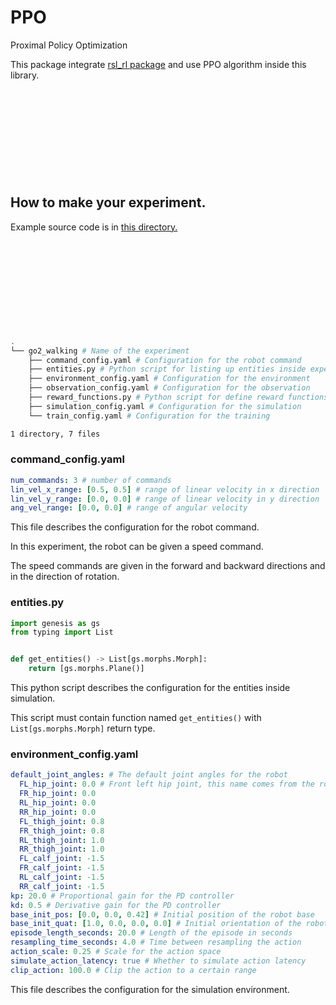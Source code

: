 # PPO

Proximal Policy Optimization

This package integrate [rsl_rl package](https://github.com/leggedrobotics/rsl_rl.git) and use PPO algorithm inside this library.

<div class="iframely-embed"><div class="iframely-responsive" style="height: 140px; padding-bottom: 0;"><a href="https://github.com/leggedrobotics/rsl_rl" data-iframely-url="//iframely.net/CTTcMoF0?card=small"></a></div></div><script async src="//iframely.net/embed.js"></script>

## How to make your experiment.

Example source code is in [this directory.](https://github.com/team-re-boot/genesis_ros/tree/master/genesis_ros/ppo/config/go2_walking)

<div class="iframely-embed"><div class="iframely-responsive" style="height: 140px; padding-bottom: 0;"><a href="https://github.com/team-re-boot/genesis_ros/tree/master/genesis_ros/ppo/config/go2_walking" data-iframely-url="//iframely.net/xh712z3b?card=small"></a></div></div><script async src="//iframely.net/embed.js"></script>

```bash
.
└── go2_walking # Name of the experiment
    ├── command_config.yaml # Configuration for the robot command
    ├── entities.py # Python script for listing up entities inside experiment
    ├── environment_config.yaml # Configuration for the environment
    ├── observation_config.yaml # Configuration for the observation
    ├── reward_functions.py # Python script for define reward functions
    ├── simulation_config.yaml # Configuration for the simulation
    └── train_config.yaml # Configuration for the training

1 directory, 7 files
```

### command_config.yaml

```yaml
num_commands: 3 # number of commands
lin_vel_x_range: [0.5, 0.5] # range of linear velocity in x direction
lin_vel_y_range: [0.0, 0.0] # range of linear velocity in y direction
ang_vel_range: [0.0, 0.0] # range of angular velocity
```

This file describes the configuration for the robot command.

In this experiment, the robot can be given a speed command.

The speed commands are given in the forward and backward directions and in the direction of rotation.

### entities.py

```python
import genesis as gs
from typing import List


def get_entities() -> List[gs.morphs.Morph]:
    return [gs.morphs.Plane()]
```

This python script describes the configuration for the entities inside simulation.

This script must contain function named `get_entities()` with `List[gs.morphs.Morph]` return type.

### environment_config.yaml

```yaml
default_joint_angles: # The default joint angles for the robot
  FL_hip_joint: 0.0 # Front left hip joint, this name comes from the robot URDF
  FR_hip_joint: 0.0
  RL_hip_joint: 0.0
  RR_hip_joint: 0.0
  FL_thigh_joint: 0.8
  FR_thigh_joint: 0.8
  RL_thigh_joint: 1.0
  RR_thigh_joint: 1.0
  FL_calf_joint: -1.5
  FR_calf_joint: -1.5
  RL_calf_joint: -1.5
  RR_calf_joint: -1.5
kp: 20.0 # Proportional gain for the PD controller
kd: 0.5 # Derivative gain for the PD controller
base_init_pos: [0.0, 0.0, 0.42] # Initial position of the robot base
base_init_quat: [1.0, 0.0, 0.0, 0.0] # Initial orientation of the robot base
episode_length_seconds: 20.0 # Length of the episode in seconds
resampling_time_seconds: 4.0 # Time between resampling the action
action_scale: 0.25 # Scale for the action space
simulate_action_latency: true # Whether to simulate action latency
clip_action: 100.0 # Clip the action to a certain range
```

This file describes the configuration for the simulation environment.
